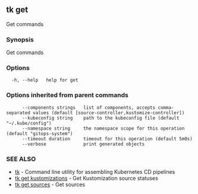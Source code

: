 ## tk get

Get commands

### Synopsis

Get commands

### Options

```
  -h, --help   help for get
```

### Options inherited from parent commands

```
      --components strings   list of components, accepts comma-separated values (default [source-controller,kustomize-controller])
      --kubeconfig string    path to the kubeconfig file (default "~/.kube/config")
      --namespace string     the namespace scope for this operation (default "gitops-system")
      --timeout duration     timeout for this operation (default 5m0s)
      --verbose              print generated objects
```

### SEE ALSO

* [tk](tk.md)	 - Command line utility for assembling Kubernetes CD pipelines
* [tk get kustomizations](tk_get_kustomizations.md)	 - Get Kustomization source statuses
* [tk get sources](tk_get_sources.md)	 - Get sources

